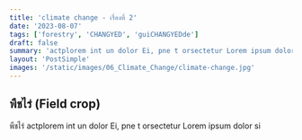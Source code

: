 ```yaml
---
title: 'climate change - เรื่องที่ 2'
date: '2023-08-07'
tags: ['forestry', 'CHANGYED', 'guiCHANGYEDde']
draft: false
summary: 'actplorem int un dolor Ei, pne t orsectetur Lorem ipsum dolor si'
layout: 'PostSimple'
images: '/static/images/06_Climate_Change/climate-change.jpg'
---
```


## พืชไร่ (Field crop)
พืชไร่ actplorem int un dolor Ei, pne t orsectetur Lorem ipsum dolor si
